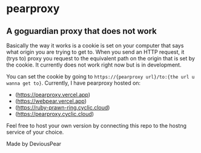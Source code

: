 # pearproxy
## A goguardian proxy that does not work



Basically the way it works is a cookie is set on your computer that says what origin you are trying to get to. When you send an HTTP request, it (trys to) proxy you request to the equivalent path on the origin that is set by the cookie. It currently does not work right now but is in development.

You can set the cookie by going to `https://{pearproxy url}/to:{the url u wanna get to}`.
Currently, I have pearproxy hosted on:

- (https://pearproxy.vercel.app)
- (https://webpear.vercel.app)
- (https://ruby-prawn-ring.cyclic.cloud)
- (https://pearproxy.cyclic.cloud)

Feel free to host your own version by connecting this repo to the hostng service of your choice.


Made by DeviousPear
